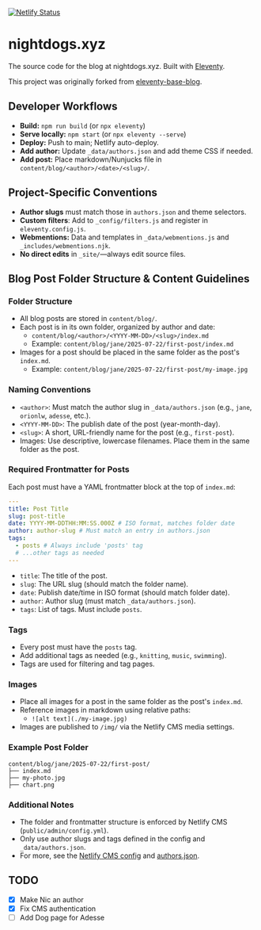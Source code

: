 [![Netlify Status](https://api.netlify.com/api/v1/badges/9b93ae7e-e489-4786-b348-7f45b2325627/deploy-status)](https://app.netlify.com/projects/nightdogs/deploys)

# nightdogs.xyz

The source code for the blog at nightdogs.xyz. Built with [Eleventy](https://www.11ty.dev/).

This project was originally forked from [eleventy-base-blog](https://github.com/11ty/eleventy-base-blog).

## Developer Workflows

- **Build:** `npm run build` (or `npx eleventy`)
- **Serve locally:** `npm start` (or `npx eleventy --serve`)
- **Deploy:** Push to main; Netlify auto-deploy.
- **Add author:** Update `_data/authors.json` and add theme CSS if needed.
- **Add post:** Place markdown/Nunjucks file in `content/blog/<author>/<date>/<slug>/`.

## Project-Specific Conventions

- **Author slugs** must match those in `authors.json` and theme selectors.
- **Custom filters**: Add to `_config/filters.js` and register in `eleventy.config.js`.
- **Webmentions:** Data and templates in `_data/webmentions.js` and `_includes/webmentions.njk`.
- **No direct edits** in `_site/`—always edit source files.

## Blog Post Folder Structure & Content Guidelines

### Folder Structure

- All blog posts are stored in `content/blog/`.
- Each post is in its own folder, organized by author and date:
  - `content/blog/<author>/<YYYY-MM-DD>/<slug>/index.md`
  - Example: `content/blog/jane/2025-07-22/first-post/index.md`
- Images for a post should be placed in the same folder as the post's `index.md`.
  - Example: `content/blog/jane/2025-07-22/first-post/my-image.jpg`

### Naming Conventions

- `<author>`: Must match the author slug in `_data/authors.json` (e.g., `jane`, `orionlw`, `adesse`, etc.).
- `<YYYY-MM-DD>`: The publish date of the post (year-month-day).
- `<slug>`: A short, URL-friendly name for the post (e.g., `first-post`).
- Images: Use descriptive, lowercase filenames. Place them in the same folder as the post.

### Required Frontmatter for Posts

Each post must have a YAML frontmatter block at the top of `index.md`:

```yaml
---
title: Post Title
slug: post-title
date: YYYY-MM-DDTHH:MM:SS.000Z # ISO format, matches folder date
author: author-slug # Must match an entry in authors.json
tags:
  - posts # Always include 'posts' tag
  # ...other tags as needed
---
```

- `title`: The title of the post.
- `slug`: The URL slug (should match the folder name).
- `date`: Publish date/time in ISO format (should match folder date).
- `author`: Author slug (must match `_data/authors.json`).
- `tags`: List of tags. Must include `posts`.

### Tags

- Every post must have the `posts` tag.
- Add additional tags as needed (e.g., `knitting`, `music`, `swimming`).
- Tags are used for filtering and tag pages.

### Images

- Place all images for a post in the same folder as the post's `index.md`.
- Reference images in markdown using relative paths:
  - `![alt text](./my-image.jpg)`
- Images are published to `/img/` via the Netlify CMS media settings.

### Example Post Folder

```
content/blog/jane/2025-07-22/first-post/
├── index.md
├── my-photo.jpg
├── chart.png
```

### Additional Notes

- The folder and frontmatter structure is enforced by Netlify CMS (`public/admin/config.yml`).
- Only use author slugs and tags defined in the config and `_data/authors.json`.
- For more, see the [Netlify CMS config](public/admin/config.yml) and [authors.json](_data/authors.json).

## TODO

- [x] Make Nic an author
- [x] Fix CMS authentication
- [ ] Add Dog page for Adesse
